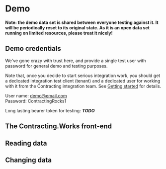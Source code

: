 # Demo

**Note: the demo data set is shared between everyone testing against it. It will be periodically reset to its original state. As it is an open data set running on limited resources, please treat it nicely!**

## Demo credentials

We've gone crazy with trust here, and provide a single test user with password for general demo and testing purposes.

Note that, once you decide to start serious integration work, you should get a dedicated integration test client (tenant) and a dedicated user for working with it from the Contracting integration team. See [Getting started](Getting%20started.md) for details.

User name: demo@email.com  
Password: ContractingRocks1

Long lasting bearer token for testing: ***TODO***

## The Contracting.Works front-end

## Reading data

## Changing data
